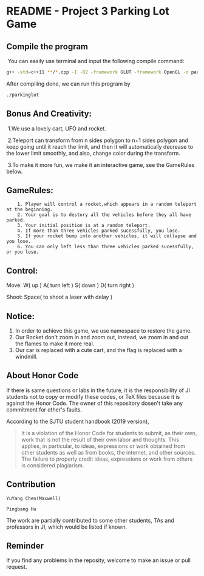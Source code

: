 # README - Project 3 Parking Lot Game

## Compile the program

​	You can easily use terminal and input the following compile command:

```bash
g++ -std=c++11 **/*.cpp -I -O2 -framework GLUT -framework OpenGL -o parkinglot
```

 After compiling done, we can run this program by

```bash
./parkinglot
```

## Bonus And Creativity:

​		1.We use a lovely cart, UFO and rocket.

​		2.Teleport can transform from n sides polygon to n+1 sides polygon and keep going until it reach the limit, and then it will automatically decrease to the lower limit smoothly, and also, change color during the transform.

​		3.To make it more fun, we make it an interactive game, see the GameRules below.

## GameRules:

		1. Player will control a rocket,which appears in a random teleport at the beginning.
		2. Your goal is to destory all the vehicles before they all have parked.
		3. Your initial position is at a random teleport.
		4. If more than three vehicles parked sucessfully, you lose.
		5. If your rocket bump into another vehicles, it will collapse and you lose.
		6. You can only left less than three vehicles parked sucessfully, or you lose.

## Control:

Move: W( up ) A( turn left ) S( down ) D( turn right ) 

Shoot: Space( to shoot a laser with delay ) 

## Notice:

1. In order to achieve this game, we use namespace to restore the game.
2. Our Rocket don't zoom in and zoom out, instead, we zoom in and out the flames to make it more real.
3. Our car is replaced with a cute cart, and the flag is replaced with a windmill.

## About Honor Code

If there is same questions or labs in the future, it is the responsibility of JI students not to copy or modify these codes, or TeX files because it is against the Honor Code. The owner of this repository dosen't take any commitment for other's faults.

According to the SJTU student handbook (2019 version),

> It is a violation of the Honor Code for students to submit, as their own, work that is not the result of their own labor and thoughts. This applies, in particular, to ideas, expressions or work obtained from other students as well as from books, the internet, and other sources. The failure to properly credit ideas, expressions or work from others is considered plagiarism.

## Contribution

	YuYang Chen(Maxwell)
	
	Pingbang Hu

The work are partially contributed to some other students, TAs and professors in JI, which would be listed if known.

## Reminder

If you find any problems in the reposity, welcome to make an issue or pull request.
